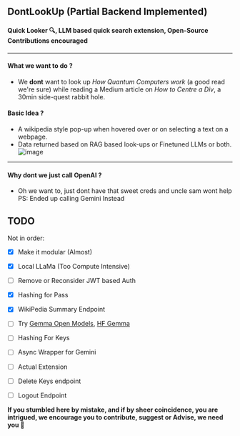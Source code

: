 ## DontLookUp (Partial Backend Implemented)
#### Quick Looker 🔍, LLM based quick search extension, Open-Source Contributions encouraged
---

#### What we want to do ?
- We **dont** want to look up *How Quantum Computers work* (a good read we're sure) while reading a Medium article on *How to Centre a Div*, a 30min side-quest rabbit hole.

#### Basic Idea ?
- A wikipedia style pop-up when hovered over or on selecting a text on a webpage.
- Data returned based on RAG based look-ups or Finetuned LLMs or both.
![image](https://github.com/AusafMo/DontLookUp/assets/75237046/d6bb2c9b-df51-4016-a6ab-4f891e09ea8e)

<hr/>

#### Why dont we just call OpenAI ? 
- Oh we want to, just dont have that sweet creds and uncle sam wont help <br> 
PS: Ended up calling Gemini Instead 

## TODO
Not in order:
- [x] Make it modular (Almost)
- [x] Local LLaMa (Too Compute Intensive)
- [ ] Remove or Reconsider JWT based Auth
- [x] Hashing for Pass
- [x] WikiPedia Summary Endpoint
- [ ] Try [Gemma Open Models](https://ai.google.dev/gemma), [HF Gemma](https://huggingface.co/google/gemma-7b)
- [ ] Hashing For Keys
- [ ] Async Wrapper for Gemini
- [ ] Actual Extension
- [ ] Delete Keys endpoint
- [ ] Logout Endpoint


**If you stumbled here by mistake, and if by sheer coincidence, you are intrigued, we encourage you to contribute, suggest or Advise, we need you 🥺**
